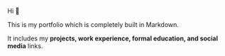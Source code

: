Hi 👋

This is my portfolio which is completely built in Markdown.

It includes my **projects, work experience, formal education, and social media** links.
